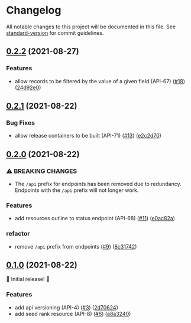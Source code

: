 # Changelog

All notable changes to this project will be documented in this file. See [standard-version](https://github.com/conventional-changelog/standard-version) for commit guidelines.

## [0.2.2](https://github.com/DefrostedTuna/viiidb-api/compare/0.2.1...0.2.2) (2021-08-27)


### Features

* allow records to be filtered by the value of a given field (API-67) ([#18](https://github.com/DefrostedTuna/viiidb-api/issues/18)) ([24d92e0](https://github.com/DefrostedTuna/viiidb-api/commit/24d92e0e1d80936e6f742cd954d6153e8603b1a9))

## [0.2.1](https://github.com/DefrostedTuna/viiidb-api/compare/0.2.0...0.2.1) (2021-08-22)


### Bug Fixes

* allow release containers to be built (API-71) ([#13](https://github.com/DefrostedTuna/viiidb-api/issues/13)) ([e2c2d70](https://github.com/DefrostedTuna/viiidb-api/commit/e2c2d7076b10e1b7b32b73eb0edc643fc2fbaab5))

## [0.2.0](https://github.com/DefrostedTuna/viiidb-api/compare/0.1.0...0.2.0) (2021-08-22)


### ⚠ BREAKING CHANGES

* The `/api` prefix for endpoints has been removed due to redundancy. Endpoints with the `/api` prefix will not longer work.

### Features

* add resources outline to status endpoint (API-68) ([#11](https://github.com/DefrostedTuna/viiidb-api/issues/11)) ([e0ac82a](https://github.com/DefrostedTuna/viiidb-api/commit/e0ac82a7a31501984f5157fa70a0b3a2c599d339))


### refactor

* remove `/api` prefix from endpoints ([#9](https://github.com/DefrostedTuna/viiidb-api/issues/9)) ([8c31742](https://github.com/DefrostedTuna/viiidb-api/commit/8c31742892cca4d676f512f2b79686581eca1692))

## [0.1.0](https://github.com/DefrostedTuna/viiidb-api/tree/0.1.0) (2021-08-22)

:tada: Initial release! :tada:

### Features

* add api versioning (API-4) ([#3](https://github.com/DefrostedTuna/viiidb-api/issues/3)) ([2d70624](https://github.com/DefrostedTuna/viiidb-api/commit/2d70624b19dfece679e993f0b581181d3f8fca07))
* add seed rank resource (API-8) ([#6](https://github.com/DefrostedTuna/viiidb-api/issues/6)) ([a8a3240](https://github.com/DefrostedTuna/viiidb-api/commit/a8a3240923dfc0513b2251d718f9f73c96e88723))
